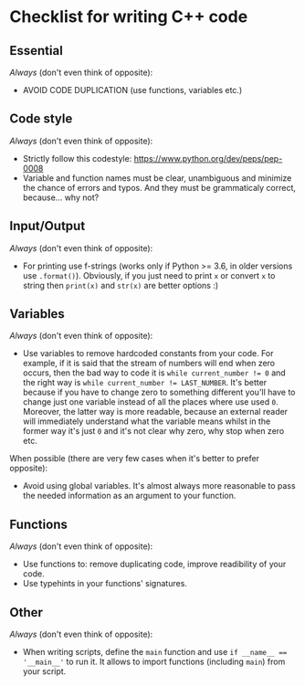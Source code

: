 # Checklist for writing C++ code

## Essential
_Always_ (don't even think of opposite):
- AVOID CODE DUPLICATION (use functions, variables etc.)

## Code style
_Always_ (don't even think of opposite):
- Strictly follow this codestyle: https://www.python.org/dev/peps/pep-0008
- Variable and function names must be clear, unambiguous and minimize the chance
of errors and typos. And they must be grammaticaly correct, because... why not?

## Input/Output
_Always_ (don't even think of opposite):
- For printing use f-strings (works only if Python >= 3.6, in older versions use `.format()`). Obviously, if you just need to print `x` or convert `x` to string then `print(x)` and `str(x)` are better options :)

## Variables
_Always_ (don't even think of opposite):
- Use variables to remove hardcoded constants from your code. For example, if it is
said that the stream of numbers will end when zero occurs, then the bad way to code
it is `while current_number != 0` and the right way is `while current_number != LAST_NUMBER`.
It's better because if you have to change zero to something different you'll have
to change just one variable instead of all the places where use used `0`.
Moreover, the latter way is more readable, because an external reader will
immediately understand what the variable means whilst in the former way it's
just `0` and it's not clear why zero, why stop when zero etc.

When possible (there are very few cases when it's better to prefer opposite):
- Avoid using global variables. It's almost always more reasonable to pass
the needed information as an argument to your function.

## Functions
_Always_ (don't even think of opposite):
- Use functions to: remove duplicating code, improve readibility of your code.
- Use typehints in your functions' signatures.

## Other
_Always_ (don't even think of opposite):
- When writing scripts, define the `main` function and use `if __name__ == '__main__'` to run it.
It allows to import functions (including `main`) from your script.
